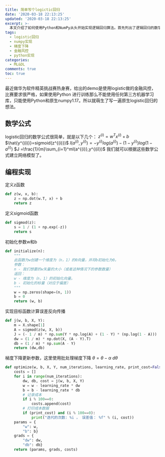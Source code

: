 ```yaml
---
title: 简单写个logictic回归
date: '2020-03-18 22:13:25'
updated: '2020-03-18 22:13:25'
excerpt: >-
  本文介绍了如何使用Python和NumPy从头开始实现逻辑回归算法。首先列出了逻辑回归的数学公式，然后逐步实现了z函数、sigmoid函数、参数初始化、误差计算和梯度下降优化。可以不依赖任何第三方机器学习库，从零开始训练逻辑回归模型。
tags:
  - logistic回归
  - numpy实现
  - 梯度下降
  - 金融风控
  - python实现
categories:
  - ML&DL
comments: true
toc: true
---
```

最近做华为软件精英挑战赛热身赛，给出的demo是使用logistic做的金融风控，比赛要求很严格，如果使用Python 进行训练那么不能使用任何第三方机器学习库，只能使用Python和原生numpy1.17。所以就萌生了写一遍原生logistic回归的想法。

## 数学公式

logistic回归的数学公式很简单，就是以下几个：
$z^{(i)}=w^Tx^{(i)}+b$
$\hat{y^{(i)}}=sigmoid(z^{(i)})$
$l(a^{(i)},y^{(i)}) =-y^{(i)}log(a^{(i)})-(1-y^{(i)})log(1-a^{(i)})$
$J =\frac{1}{m}\sum_{i=1}^ml(a^{(i)},y^{(i)})$
我们就可以根据这些数学公式建立网络模型了。

## 编程实现

定义z函数

```python
def z(w, x, b):
    z = np.dot(w.T, x) + b
    return z
```

定义sigmoid函数

```python
def sigmod(z):
    s = 1 / (1 + np.exp(-z))
    return s
```

初始化参数w和b

```python
def initialize(n):
    """
    此函数为w创建一个维度为（n，1）的0向量，并将b初始化为0。
    参数：
    n - 我们想要的w矢量的大小（或者这种情况下的参数数量）
    返回：
    w - 维度为（n，1）的初始化向量。
    b - 初始化的标量（对应于偏差）
    """
    w = np.zeros(shape=(n, 1))
    b = 0
    return (w, b)
```

实现目标函数计算误差反向传播

```python
def j(w, b, X, Y):
    m = X.shape[1]
    A = sigmod(z(w, X, b))
    J = (- 1 / m) * np.sum(Y * np.log(A) + (1 - Y) * (np.log(1 - A)))
    dw = (1 / m) * np.dot(X, (A - Y).T)
    db = (1 / m) * np.sum(A - Y)
    return (dw,db)
```

梯度下降更新参数，这里使用批处理梯度下降
$\theta = \theta - \alpha \text{ } d\theta$

```python
def optimize(w, b, X, Y, num_iterations, learning_rate, print_cost=False):
    costs = []
    for i in range(num_iterations):
        dw, db, cost = j(w, b, X, Y)
        w = w - learning_rate * dw
        b = b - learning_rate * db
        # 记录成本
        if i % 100==0:
            costs.append(cost)
        # 打印成本数据
        if (print_cost) and (i % 100==0):
            print("迭代的次数: %i ， 误差值： %f" % (i, cost))
    params = {
        "w": w,
        "b": b}
    grads = {
        "dw": dw,
        "db": db}
    return (params, grads, costs)
```
